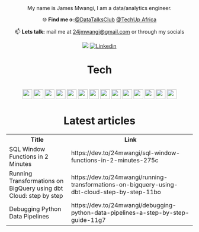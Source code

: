 

<div align="center">
My name is James Mwangi, I am a data/analytics engineer.


🌐 **Find me→:**[@DataTalksClub](https://twitter.com/DataTalksClub?t=OAFbF2AkdVQOR0mNz_aeXw&s=09) [@TechUp Africa](https://www.techupafrica.org/tamp)


📫 **Lets talk:** mail me at 24jmwangi@gmail.com or through my socials

 [![](https://img.shields.io/badge/dev.to-0A0A0A?&logo=devdotto&logoColor=white)](https://dev.to/24mwangi) [![Linkedin](https://img.shields.io/badge/Linkedin-12100E?logo=Linkedin&logoColor=blue)](https://www.linkedin.com/in/wachukajames2023/)
<br>
<h1>Tech</h1>
<Br>
<img src="https://img.shields.io/badge/-white?style=for-the-badge&logo=python&logoColor=black" height="26"/> <img src="https://img.shields.io/badge/-white?style=for-the-badge&logo=apache-spark&logoColor=black" height="26"/> <img src="https://img.shields.io/badge/-white?style=for-the-badge&logo=mongodb&logoColor=black" height="26"/>
<img src="https://img.shields.io/badge/Tableau-white.svg?style=for-the-badge&logo=Tableau&logoColor=black" height="26"/> <img src="https://img.shields.io/badge/-white.svg?&style=for-the-badge&logo=postgresql&logoColor=black" height="26"/>
<img src="https://img.shields.io/badge/-white.svg?&style=for-the-badge&logo=apacheairflow&logoColor=black" height="26"/> <img src="https://img.shields.io/badge/-white?style=for-the-badge&logo=dbt&logoColor=black" height="26"/> 
<img src="https://img.shields.io/badge/-white?style=for-the-badge&logo=docker&logoColor=black" height="26"/> <img src="https://img.shields.io/badge/-white?style=for-the-badge&logo=apache-kafka&logoColor=black" height="26"/>
<img src="https://img.shields.io/badge/-white?style=for-the-badge&logo=google-cloud&logoColor=black" height="26"/> <img src="https://img.shields.io/badge/-white?style=for-the-badge&logo=terraform&logoColor=black" height="26"/> <img src="https://img.shields.io/badge/power_bi-white?style=for-the-badge&logo=power_bi&logoColor=black" height="26"/>
<img src="https://img.shields.io/badge/-white?style=for-the-badge&logo=talend&logoColor=black" height="26"/> 
<img src="https://img.shields.io/badge/-white?style=for-the-badge&logo=prefect&logoColor=black" height="26"/>


<Br>
<h1>Latest articles</h1>
<table>
  <tr><th>Title</th><th>Link</th></tr>
  <!-- DEVTO:START --><tr><td>SQL Window Functions in 2 Minutes</td><td>https://dev.to/24mwangi/sql-window-functions-in-2-minutes-275c</td></tr><tr><td>Running Transformations on BigQuery using dbt Cloud: step by step</td><td>https://dev.to/24mwangi/running-transformations-on-bigquery-using-dbt-cloud-step-by-step-11bo</td></tr><tr><td>Debugging Python Data Pipelines</td><td>https://dev.to/24mwangi/debugging-python-data-pipelines-a-step-by-step-guide-11g7</td></tr><!-- DEVTO:END -->
</table>
<br>
<!--
![Snake animation](https://github.com/James-Wachuka/James-Wachuka/blob/output/github-contribution-grid-snake.svg)
-->
<!--
<h2 align="center"><u>My Github Stats</u></h2>
<p align="center">
-->
<!--
<img align="center" src="https://github-readme-stats.vercel.app/api/top-langs/?username=James-Wachuka&exclude_repo=dta_warehouse_example,speeddating_R,shell_,R_examples,&layout=compact&theme=github_dark&langs_count=10">
-->
<!--
<img align="center" src="https://github-readme-stats.vercel.app/api?username=James-Wachuka&count_private=true&show_icons=trueline_height=21&theme=github_dark">	
-->
<!--
<img align="center" src="https://github-readme-streak-stats.herokuapp.com/?user=James-Wachuka&theme=holi-theme">
-->
</p>

